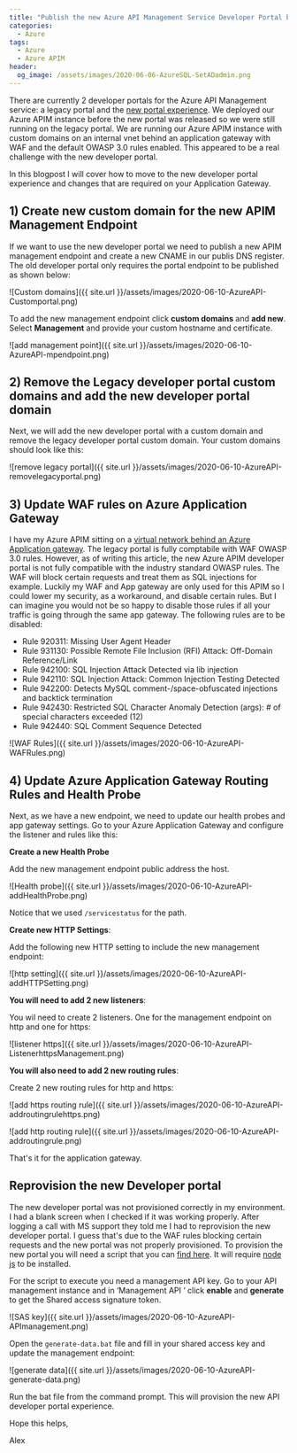 ```yaml
---
title: "Publish the new Azure API Management Service Developer Portal behind an Application Gateway"
categories:
  - Azure
tags:
  - Azure
  - Azure APIM
header:
  og_image: /assets/images/2020-06-06-AzureSQL-SetADadmin.png
---
```


There are currently 2 developer portals for the Azure API Management service: a legacy portal and the [new portal experience](https://docs.microsoft.com/en-us/azure/api-management/api-management-howto-developer-portal). We deployed our Azure APIM instance before the new portal was released so we were still running on the legacy portal. We are running our Azure APIM instance with custom domains on an internal vnet behind an application gateway with WAF and the default OWASP 3.0 rules enabled. This appeared to be a real challenge with the new developer portal.

In this blogpost I will cover how to move to the new developer portal experience and changes that are required on your Application Gateway.

## 1) Create new custom domain for the new APIM Management Endpoint

If we want to use the new developer portal we need to publish a new APIM management endpoint and create a new CNAME in our publis DNS register. The old developer portal only requires the portal endpoint to be published as shown below:

![Custom domains]({{ site.url }}/assets/images/2020-06-10-AzureAPI-Customportal.png)

To add the new management endpoint click **custom domains** and **add new**. Select **Management** and provide your custom hostname and certificate.

![add management point]({{ site.url }}/assets/images/2020-06-10-AzureAPI-mpendpoint.png)

## 2) Remove the Legacy developer portal custom domains and add the new developer portal domain

Next, we will add the new developer portal with a custom domain and remove the legacy developer portal custom domain. Your custom domains should look like this:

![remove legacy portal]({{ site.url }}/assets/images/2020-06-10-AzureAPI-removelegacyportal.png)

## 3) Update WAF rules on Azure Application Gateway

I have my Azure APIM sitting on a [virtual network behind an Azure Application gateway](https://docs.microsoft.com/en-us/azure/api-management/api-management-howto-integrate-internal-vnet-appgateway#--scenario). The legacy portal is fully comptabile with WAF OWASP 3.0 rules. However, as of writing this article, the new Azure APIM developer portal is not fully compatible with the industry standard OWASP rules. The WAF will block certain requests and treat them as SQL injections for example. Luckily my WAF and App gateway are only used for this APIM so I could lower my security, as a workaround, and disable certain rules. But I can imagine you would not be so happy to disable those rules if all your traffic is going through the same app gateway. The following rules are to be disabled:

- Rule 920311: Missing User Agent Header
- Rule 931130: Possible Remote File Inclusion (RFI) Attack: Off-Domain Reference/Link
- Rule 942100: SQL Injection Attack Detected via lib injection
- Rule 942110: SQL Injection Attack: Common Injection Testing Detected
- Rule 942200: Detects MySQL comment-/space-obfuscated injections and backtick termination
- Rule 942430: Restricted SQL Character Anomaly Detection (args): # of special characters exceeded (12)
- Rule 942440: SQL Comment Sequence Detected

![WAF Rules]({{ site.url }}/assets/images/2020-06-10-AzureAPI-WAFRules.png)

## 4) Update Azure Application Gateway Routing Rules and Health Probe

Next, as we have a new endpoint, we need to update our health probes and app gateway settings. Go to your Azure Application Gateway and configure the listener and rules like this:

**Create a new Health Probe**

Add the new management endpoint public address the host.

![Health probe]({{ site.url }}/assets/images/2020-06-10-AzureAPI-addHealthProbe.png)

Notice that we used `/servicestatus` for the path.

**Create new HTTP Settings**:

Add the following new HTTP setting to include the new management endpoint:

![http setting]({{ site.url }}/assets/images/2020-06-10-AzureAPI-addHTTPSetting.png)

**You will need to add 2 new listeners**:

You wil need to create 2 listeners. One for the management endpoint on http and one for https:

![listener https]({{ site.url }}/assets/images/2020-06-10-AzureAPI-ListenerhttpsManagement.png)

**You will also need to add 2 new routing rules**:

Create 2 new routing rules for http and https:

![add https routing rule]({{ site.url }}/assets/images/2020-06-10-AzureAPI-addroutingrulehttps.png)

![add http routing rule]({{ site.url }}/assets/images/2020-06-10-AzureAPI-addroutingrule.png)

That's it for the application gateway.

## Reprovision the new Developer portal

The new developer portal was not provisioned correctly in my environment. I had a blank screen when I checked if it was working properly. After logging a call with MS support they told me I had to reprovision the new developer portal. I guess that's due to the WAF rules blocking certain requests and the new portal was not properly provisioned. To provision the new portal you will need a script that you can [find here](https://github.com/averkinderen/APIM/tree/master/ProvisioningNewPortal). It will require [node js](https://nodejs.org/dist/v12.16.1/node-v12.16.1-x64.msi) to be installed.

For the script to execute you need a management API key. Go to your API management instance and in ‘Management API ‘ click  **enable** and **generate** to get the Shared access signature token.

![SAS key]({{ site.url }}/assets/images/2020-06-10-AzureAPI-APImanagement.png)

Open the `generate-data.bat` file and fill in your shared access key and update the management endpoint:

![generate data]({{ site.url }}/assets/images/2020-06-10-AzureAPI-generate-data.png)

Run the bat file from the command prompt. This will provision the new API developer portal experience.

Hope this helps,

Alex
